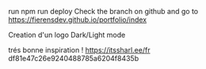 run 
npm run deploy 
Check the branch on github and go to https://fierensdev.github.io/portfolio/index


Creation d'un logo
Dark/Light mode

trés bonne inspiration ! https://itssharl.ee/fr
df81e47c26e9240488785a6204f8435b
